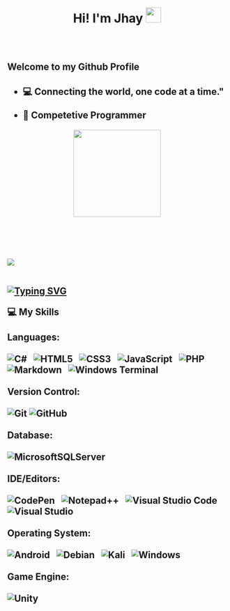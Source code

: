   <h1 align="center">Hi! I'm Jhay <img src="https://media.giphy.com/media/hvRJCLFzcasrR4ia7z/giphy.gif" width="35"></h1><br><br>
  <h2>Welcome to my Github Profile<h2>


- :computer: Connecting the world, one code at a time."

  
- 👯 Competetive Programmer
  

<p align="center">
<img width="200" src="https://github.com/jhay-tech/jhay-tech/blob/main/male.jpg?raw=true">
</p>
<br>
<br>
<br>
<a href="#"><img src="https://user-images.githubusercontent.com/73097560/115834477-dbab4500-a447-11eb-908a-139a6edaec5c.gif"></a>
<br>
<br>

<p align = "center">

[![Typing SVG](https://readme-typing-svg.herokuapp.com?color=F70000&background=FF000000&center=true&lines=Information+Technology;Aspiring+Web+Developer;Competitive+Programmer+)](https://git.io/typing-svg)

</p>

:computer: My Skills
<br><br>
Languages:<br><br>
![C#](https://img.shields.io/badge/c%23-%23239120.svg?style=for-the-badge&logo=c-sharp&logoColor=white)&nbsp;&nbsp;
![HTML5](https://img.shields.io/badge/html5-%23E34F26.svg?style=for-the-badge&logo=html5&logoColor=white)&nbsp;&nbsp;
![CSS3](https://img.shields.io/badge/css3-%231572B6.svg?style=for-the-badge&logo=css3&logoColor=white)&nbsp;&nbsp;
![JavaScript](https://img.shields.io/badge/javascript-%23323330.svg?style=for-the-badge&logo=javascript&logoColor=%23F7DF1E)&nbsp;&nbsp;
![PHP](https://img.shields.io/badge/php-%23777BB4.svg?style=for-the-badge&logo=php&logoColor=white)&nbsp;&nbsp;
![Markdown](https://img.shields.io/badge/markdown-%23000000.svg?style=for-the-badge&logo=markdown&logoColor=white)&nbsp;&nbsp;
![Windows Terminal](https://img.shields.io/badge/Windows%20Terminal-%234D4D4D.svg?style=for-the-badge&logo=windows-terminal&logoColor=white)&nbsp;&nbsp;
<br><br>
Version Control:
<br><br>
![Git](https://img.shields.io/badge/git-%23F05033.svg?style=for-the-badge&logo=git&logoColor=white)
![GitHub](https://img.shields.io/badge/github-%23121011.svg?style=for-the-badge&logo=github&logoColor=white)
<br><br>
Database:
<br><br>
![MicrosoftSQLServer](https://img.shields.io/badge/Microsoft%20SQL%20Sever-CC2927?style=for-the-badge&logo=microsoft%20sql%20server&logoColor=white)
<br><br>
IDE/Editors:
<br><br>
![CodePen](https://img.shields.io/badge/CodePen-white?style=for-the-badge&logo=codepen&logoColor=black)&nbsp;&nbsp;
![Notepad++](https://img.shields.io/badge/Notepad++-90E59A.svg?style=for-the-badge&logo=notepad%2b%2b&logoColor=black)&nbsp;&nbsp;
![Visual Studio Code](https://img.shields.io/badge/Visual%20Studio%20Code-0078d7.svg?style=for-the-badge&logo=visual-studio-code&logoColor=white)&nbsp;&nbsp;
![Visual Studio](https://img.shields.io/badge/Visual%20Studio-5C2D91.svg?style=for-the-badge&logo=visual-studio&logoColor=white)&nbsp;&nbsp;
 <br><br>
Operating System:<br><br>
![Android](https://img.shields.io/badge/Android-3DDC84?style=for-the-badge&logo=android&logoColor=white)&nbsp;&nbsp;
![Debian](https://img.shields.io/badge/Debian-D70A53?style=for-the-badge&logo=debian&logoColor=white)&nbsp;&nbsp;
![Kali](https://img.shields.io/badge/Kali-268BEE?style=for-the-badge&logo=kalilinux&logoColor=white)&nbsp;&nbsp;
![Windows](https://img.shields.io/badge/Windows-0078D6?style=for-the-badge&logo=windows&logoColor=white)&nbsp;&nbsp;
<br><br>
Game Engine:<br><br>
![Unity](https://img.shields.io/badge/unity-%23000000.svg?style=for-the-badge&logo=unity&logoColor=white)
  
<!---
jhay-tech/jhay-tech is a ✨ special ✨ repository because its `README.md` (this file) appears on your GitHub profile.
You can click the Preview link to take a look at your changes.
--->
